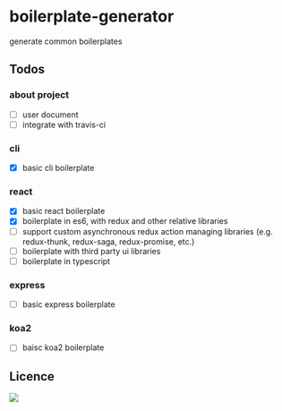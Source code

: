 # boilerplate-generator

generate common boilerplates

## Todos

### about project

- [ ] user document
- [ ] integrate with travis-ci

### cli
- [x] basic cli boilerplate

### react
- [x] basic react boilerplate
- [x] boilerplate in es6, with redux and other relative libraries
- [ ] support custom asynchronous redux action managing libraries (e.g. redux-thunk, redux-saga, redux-promise, etc.)
- [ ] boilerplate with third party ui libraries
- [ ] boilerplate in typescript

### express

- [ ] basic express boilerplate

### koa2

- [ ] baisc koa2 boilerplate

## Licence

[![](http://www.wtfpl.net/wp-content/uploads/2012/12/wtfpl-badge-4.png)](http://www.wtfpl.net/)